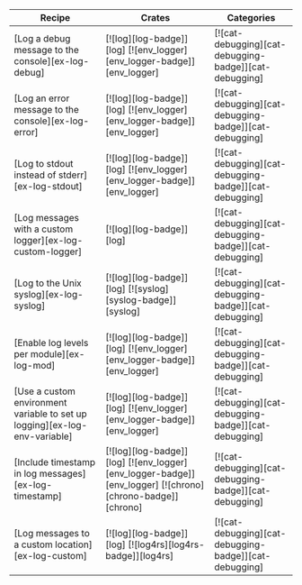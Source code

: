 | Recipe | Crates | Categories |
|--------|--------|------------|
| [Log a debug message to the console][ex-log-debug] | [![log][log-badge]][log]  [![env_logger][env_logger-badge]][env_logger] | [![cat-debugging][cat-debugging-badge]][cat-debugging] |
| [Log an error message to the console][ex-log-error] | [![log][log-badge]][log]  [![env_logger][env_logger-badge]][env_logger] | [![cat-debugging][cat-debugging-badge]][cat-debugging] |
| [Log to stdout instead of stderr][ex-log-stdout] | [![log][log-badge]][log]  [![env_logger][env_logger-badge]][env_logger] | [![cat-debugging][cat-debugging-badge]][cat-debugging] |
| [Log messages with a custom logger][ex-log-custom-logger] | [![log][log-badge]][log] | [![cat-debugging][cat-debugging-badge]][cat-debugging] |
| [Log to the Unix syslog][ex-log-syslog] | [![log][log-badge]][log]  [![syslog][syslog-badge]][syslog] | [![cat-debugging][cat-debugging-badge]][cat-debugging] |
| [Enable log levels per module][ex-log-mod] | [![log][log-badge]][log]  [![env_logger][env_logger-badge]][env_logger] | [![cat-debugging][cat-debugging-badge]][cat-debugging] |
| [Use a custom environment variable to set up logging][ex-log-env-variable] | [![log][log-badge]][log]  [![env_logger][env_logger-badge]][env_logger] | [![cat-debugging][cat-debugging-badge]][cat-debugging] |
| [Include timestamp in log messages][ex-log-timestamp] | [![log][log-badge]][log]  [![env_logger][env_logger-badge]][env_logger]  [![chrono][chrono-badge]][chrono] | [![cat-debugging][cat-debugging-badge]][cat-debugging] |
| [Log messages to a custom location][ex-log-custom] | [![log][log-badge]][log]  [![log4rs][log4rs-badge]][log4rs] | [![cat-debugging][cat-debugging-badge]][cat-debugging] |
